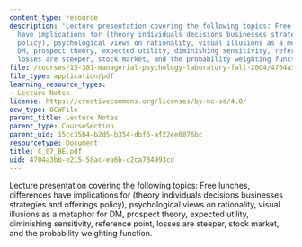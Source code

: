 ```yaml
---
content_type: resource
description: 'Lecture presentation covering the following topics: Free lunches, differences
  have implications for (theory individuals decisions businesses strategies and offerings
  policy), psychological views on rationality, visual illusions as a metaphor for
  DM, prospect theory, expected utility, diminishing sensitivity, reference point,
  losses are steeper, stock market, and the probability weighting function.'
file: /courses/15-301-managerial-psychology-laboratory-fall-2004/4704a3bbe21558acea6bc2ca784993cd_C_07_BE.pdf
file_type: application/pdf
learning_resource_types:
- Lecture Notes
license: https://creativecommons.org/licenses/by-nc-sa/4.0/
ocw_type: OCWFile
parent_title: Lecture Notes
parent_type: CourseSection
parent_uid: 15cc35b4-b2d5-b354-dbf6-af22ee6876bc
resourcetype: Document
title: C_07_BE.pdf
uid: 4704a3bb-e215-58ac-ea6b-c2ca784993cd
---
```

Lecture presentation covering the following topics: Free lunches, differences have implications for (theory individuals decisions businesses strategies and offerings policy), psychological views on rationality, visual illusions as a metaphor for DM, prospect theory, expected utility, diminishing sensitivity, reference point, losses are steeper, stock market, and the probability weighting function.